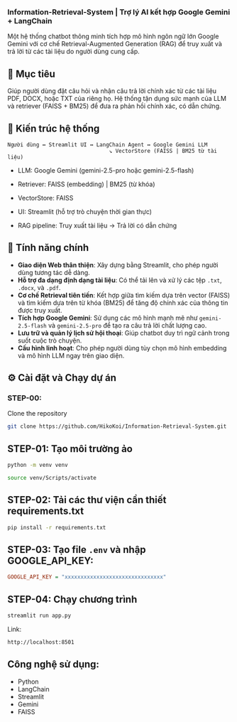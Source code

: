 ### Information-Retrieval-System | Trợ lý AI kết hợp Google Gemini + LangChain ###

Một hệ thống chatbot thông minh tích hợp mô hình ngôn ngữ lớn Google Gemini với cơ chế Retrieval-Augmented Generation (RAG) để truy xuất và trả lời từ các tài liệu do người dùng cung cấp.

## 🎯 Mục tiêu

Giúp người dùng đặt câu hỏi và nhận câu trả lời chính xác từ các tài liệu PDF, DOCX, hoặc TXT của riêng họ. Hệ thống tận dụng sức mạnh của LLM và retriever (FAISS + BM25) để đưa ra phản hồi chính xác, có dẫn chứng.

## 🧠 Kiến trúc hệ thống

```
Người dùng ↔️ Streamlit UI ↔️ LangChain Agent ↔️ Google Gemini LLM
                                ↘️ VectorStore (FAISS | BM25 từ tài liệu)
```

- LLM: Google Gemini (gemini-2.5-pro hoặc gemini-2.5-flash)

- Retriever: FAISS (embedding) | BM25 (từ khóa)

- VectorStore: FAISS

- UI: Streamlit (hỗ trợ trò chuyện thời gian thực)

- RAG pipeline: Truy xuất tài liệu → Trả lời có dẫn chứng

## 🚀 Tính năng chính

- **Giao diện Web thân thiện**: Xây dựng bằng Streamlit, cho phép người dùng tương tác dễ dàng.
- **Hỗ trợ đa dạng định dạng tài liệu**: Có thể tải lên và xử lý các tệp `.txt`, `.docx`, và `.pdf`.
- **Cơ chế Retrieval tiên tiến**: Kết hợp giữa tìm kiếm dựa trên vector (FAISS) và tìm kiếm dựa trên từ khóa (BM25) để tăng độ chính xác của thông tin được truy xuất.
- **Tích hợp Google Gemini**: Sử dụng các mô hình mạnh mẽ như `gemini-2.5-flash` và `gemini-2.5-pro` để tạo ra câu trả lời chất lượng cao.
- **Lưu trữ và quản lý lịch sử hội thoại**: Giúp chatbot duy trì ngữ cảnh trong suốt cuộc trò chuyện.
- **Cấu hình linh hoạt**: Cho phép người dùng tùy chọn mô hình embedding và mô hình LLM ngay trên giao diện.

## ⚙️ Cài đặt và Chạy dự án

### STEP-00:

Clone the repository

``` bash
git clone https://github.com/HikoKoi/Information-Retrieval-System.git
```
## STEP-01: Tạo môi trường ảo

``` bash
python -m venv venv
```

``` bash
source venv/Scripts/activate
```
## STEP-02: Tải các thư viện cần thiết requirements.txt

``` bash
pip install -r requirements.txt
```
## STEP-03: Tạo file `.env` và nhập GOOGLE_API_KEY:

``` ini
GOOGLE_API_KEY = "xxxxxxxxxxxxxxxxxxxxxxxxxxxxxxx"
```
## STEP-04: Chạy chương trình

``` bash
streamlit run app.py
```
Link:

``` bash
http://localhost:8501
```

## Công nghệ sử dụng:

- Python
- LangChain
- Streamlit
- Gemini
- FAISS